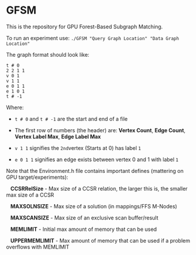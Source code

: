# GFSM

This is the repository for GPU Forest-Based Subgraph Matching.

To run an experiment use: `./GFSM "Query Graph Location" "Data Graph Location"`

The graph format should look like:
```
t # 0
2 2 1 1
v 0 1
v 1 1
e 0 1 1
e 1 0 1
t # -1
```
Where: 

- `t # 0` and `t # -1` are the start and end of a file
  
- The first row of numbers (the header) are: **Vertex Count**, **Edge Count**, **Vertex Label Max**, **Edge Label Max**
  
- `v 1 1` signifies the `2nd`vertex (Starts at 0) has label `1`

- `e 0 1 1` signifies an edge exists between vertex 0 and 1 with label `1`

Note that the Environment.h file contains important defines (mattering on GPU target/experiments):

&nbsp;&nbsp;&nbsp;**CCSRRelSize** - Max size of a CCSR relation, the larger this is, the smaller max size of a CCSR

&nbsp;&nbsp;&nbsp;**MAXSOLNSIZE** - Max size of a solution (in mappings/FFS M-Nodes)

&nbsp;&nbsp;&nbsp;**MAXSCANSIZE** - Max size of an exclusive scan buffer/result

&nbsp;&nbsp;&nbsp;**MEMLIMIT** - Initial max amount of memory that can be used

&nbsp;&nbsp;&nbsp;**UPPERMEMLIMIT** - Max amount of memory that can be used if a problem overflows with MEMLIMIT
